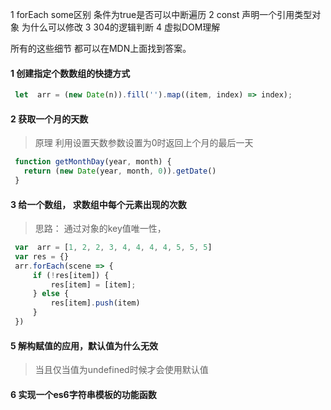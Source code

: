 1 forEach some区别  条件为true是否可以中断遍历
2 const 声明一个引用类型对象  为什么可以修改
3 304的逻辑判断
4 虚拟DOM理解


所有的这些细节  都可以在MDN上面找到答案。


#### 1  创建指定个数数组的快捷方式
```javascript
 let  arr = (new Date(n)).fill('').map((item, index) => index);
 ```

#### 2  获取一个月的天数
> 原理  利用设置天数参数设置为0时返回上个月的最后一天

```javascript
 function getMonthDay(year, month) {
   return (new Date(year, month, 0)).getDate()
 }
 ```
 
 
 #### 3 给一个数组， 求数组中每个元素出现的次数
 > 思路： 通过对象的key值唯一性， 
 
 ```javascript
  var  arr = [1, 2, 2, 3, 4, 4, 4, 4, 5, 5, 5]
  var res = {}
  arr.forEach(scene => {
      if (!res[item]) {
          res[item] = [item];
      } else {
          res[item].push(item)
      }
  })
 ```
 
 #### 5 解构赋值的应用，默认值为什么无效
 > 当且仅当值为undefined时候才会使用默认值
 
 
 #### 6 实现一个es6字符串模板的功能函数
